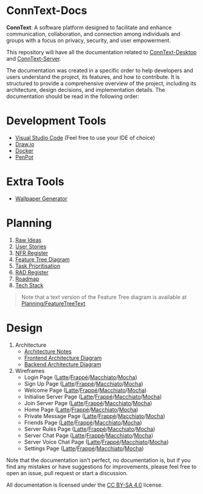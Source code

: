 # ConnText-Docs

**ConnText**: A software platform designed to facilitate and enhance communication, collaboration, and connection among individuals and groups with a focus on privacy, security, and user empowerment.

This repository will have all the documentation related to [ConnText-Desktop](https://github.com/Mx-Angel/ConnText-Desktop) and [ConnText-Server](https://github.com/Mx-Angel/ConnText-Server).

The documentation was created in a specific order to help developers and users understand the project, its features, and how to contribute. It is structured to provide a comprehensive overview of the project, including its architecture, design decisions, and implementation details. The documentation should be read in the following order:

# Development Tools
- [Visual Studio Code](https://code.visualstudio.com/) (Feel free to use your IDE of choice)
- [Draw.io](https://app.diagrams.net/)
- [Docker](https://www.docker.com/)
- [PenPot](https://penpot.app/)

# Extra Tools
- [Wallpaper Generator](https://app.haikei.app/)

# Planning
1. [Raw Ideas](Planning/RawIdeas.md)
2. [User Stories](Planning/UserStories.md)
3. [NFR Register](Planning/NFRRegister.md)
4. [Feature Tree Diagram](Planning/Diagrams/FeatureTree.png)
5. [Task Prioritisation](Planning/TaskPrioritisation.md)
6. [RAD Register](Planning/RADRegister.md)
7. [Roadmap](Planning/RoadMap.md)
8. [Tech Stack](Planning/TechStack.md)

> Note that a text version of the Feature Tree diagram is available at [Planning/FeatureTreeText](Planning/FeatureTreeText.txt).

# Design
1. Architecture
    - [Architecture Notes](Design/Architecture/ArchitectureNotes.md)
    - [Frontend Architecture Diagram](Design/Architecture/Images/FrontendArchitectureDiagram.png)
    - [Backend Architecture Diagram](Design/Architecture/Images/BackendArchitectureDiagram.png)
2. Wireframes
    - Login Page ([Latte](Design/Wireframes/Images/LoginPage/LoginLatte.png)/[Frappé](Design/Wireframes/Images/LoginPage/LoginFrappe.png)/[Macchiato](Design/Wireframes/Images/LoginPage/LoginMacchiato.png)/[Mocha](Design/Wireframes/Images/LoginPage/LoginMocha.png))
    - Sign Up Page ([Latte](Design/Wireframes/Images/SignUpPage/SignUpLatte.png)/[Frappé](Design/Wireframes/Images/SignUpPage/SignUpFrappe.png)/[Macchiato](Design/Wireframes/Images/SignUpPage/SignUpMacchiato.png)/[Mocha](Design/Wireframes/Images/SignUpPage/SignUpMocha.png))
    - Welcome Page ([Latte](Design/Wireframes/Images/WelcomePage/WelcomeLatte.png)/[Frappé](Design/Wireframes/Images/WelcomePage/WelcomeFrappe.png)/[Macchiato](Design/Wireframes/Images/WelcomePage/WelcomeMacchiato.png)/[Mocha](Design/Wireframes/Images/WelcomePage/WelcomeMocha.png))
    - Initialise Server Page ([Latte](Design/Wireframes/Images/InitialiseServerPage/InitServerLatte.png)/[Frappé](Design/Wireframes/Images/InitialiseServerPage/InitServerFrappe.png)/[Macchiato](Design/Wireframes/Images/InitialiseServerPage/InitServerMacchiato.png)/[Mocha](Design/Wireframes/Images/InitialiseServerPage/InitServerMocha.png))
    - Join Server Page ([Latte](Design/Wireframes/Images/JoinServerPage/JoinServerLatte.png)/[Frappé](Design/Wireframes/Images/JoinServerPage/JoinServerFrappe.png)/[Macchiato](Design/Wireframes/Images/JoinServerPage/JoinServerMacchiato.png)/[Mocha](Design/Wireframes/Images/JoinServerPage/JoinServerMocha.png))
    - Home Page ([Latte](Design/Wireframes/Images/HomePage/HomeLatte.png)/[Frappé](Design/Wireframes/Images/HomePage/HomeFrappe.png)/[Macchiato](Design/Wireframes/Images/HomePage/HomeMacchiato.png)/[Mocha](Design/Wireframes/Images/HomePage/HomeMocha.png))
    - Private Message Page ([Latte](Design/Wireframes/Images/PrivateMessagePage/PrivateMessageLatte.png)/[Frappé](Design/Wireframes/Images/PrivateMessagePage/PrivateMessageFrappe.png)/[Macchiato](Design/Wireframes/Images/PrivateMessagePage/PrivateMessageMacchiato.png)/[Mocha](Design/Wireframes/Images/PrivateMessagePage/PrivateMessageMocha.png))
    - Friends Page ([Latte](Design/Wireframes/Images/FriendsPage/FriendsLatte.png)/[Frappé](Design/Wireframes/Images/FriendsPage/FriendsFrappe.png)/[Macchiato](Design/Wireframes/Images/FriendsPage/FriendsMacchiato.png)/[Mocha](Design/Wireframes/Images/FriendsPage/FriendsMocha.png))
    - Server Rules Page ([Latte](Design/Wireframes/Images/ServerRulesPage/ServerRulesLatte.png)/[Frappé](Design/Wireframes/Images/ServerRulesPage/ServerRulesFrappe.png)/[Macchiato](Design/Wireframes/Images/ServerRulesPage/ServerRulesMacchiato.png)/[Mocha](Design/Wireframes/Images/ServerRulesPage/ServerRulesMocha.png))
    - Server Chat Page ([Latte](Design/Wireframes/Images/ServerChatPage/ServerChatLatte.png)/[Frappé](Design/Wireframes/Images/ServerChatPage/ServerChatFrappe.png)/[Macchiato](Design/Wireframes/Images/ServerChatPage/ServerChatMacchiato.png)/[Mocha](Design/Wireframes/Images/ServerChatPage/ServerChatMocha.png))
    - Server Voice Chat Page ([Latte](Design/Wireframes/Images/ServerVoiceChatPage/ServerVoiceChatLatte.png)/[Frappé](Design/Wireframes/Images/ServerVoiceChatPage/ServerVoiceChatFrappe.png)/[Macchiato](Design/Wireframes/Images/ServerVoiceChatPage/ServerVoiceChatMacchiato.png)/[Mocha](Design/Wireframes/Images/ServerVoiceChatPage/ServerVoiceChatMocha.png))
    - Settings Page ([Latte](Design/Wireframes/Images/SettingsPage/SettingsLatte.png)/[Frappé](Design/Wireframes/Images/SettingsPage/SettingsFrappe.png)/[Macchiato](Design/Wireframes/Images/SettingsPage/SettingsMacchiato.png)/[Mocha](Design/Wireframes/Images/SettingsPage/SettingsMocha.png))

Note that the documentation isn't perfect, no documentation is, but if you find any mistakes or have suggestions for improvements, please feel free to open an issue, pull request or start a discussion.

All documentation is licensed under the [CC BY-SA 4.0](https://creativecommons.org/licenses/by-sa/4.0/) license.
